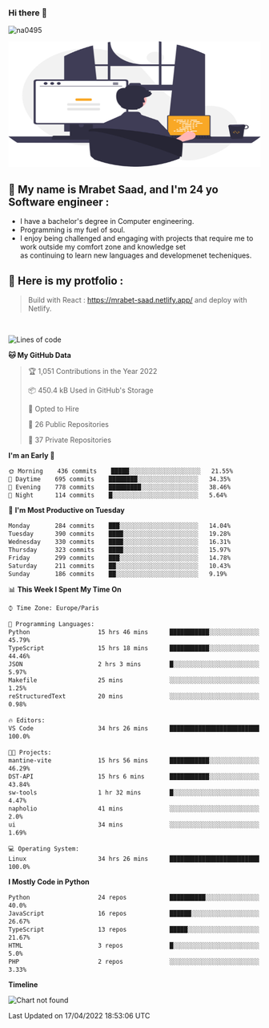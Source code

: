 ### Hi there :wave: 

<p align="left"> <img src="https://komarev.com/ghpvc/?username=na0495&label=Profile%20views&color=0e75b6&style=flat" alt="na0495" /> </p>


<p align="center">
  <img height="250" width="600" src="./cool.svg">
</P>

## :boy: My name is Mrabet Saad, and I'm 24 yo Software engineer :
- I have a bachelor's degree in Computer engineering.
- Programming is my fuel of soul.
- I enjoy being challenged and engaging with projects that require me to work outside my comfort zone and knowledge set <br>
  as continuing to learn new languages and developmenet techeniques.


## :bookmark_tabs: Here is my protfolio :
> Build with React :
https://mrabet-saad.netlify.app/
and deploy with Netlify.

<br>

<!--START_SECTION:waka-->
![Lines of code](https://img.shields.io/badge/From%20Hello%20World%20I%27ve%20Written-10%20Million%20lines%20of%20code-blue)

**🐱 My GitHub Data** 

> 🏆 1,051 Contributions in the Year 2022
 > 
> 📦 450.4 kB Used in GitHub's Storage 
 > 
> 💼 Opted to Hire
 > 
> 📜 26 Public Repositories 
 > 
> 🔑 37 Private Repositories  
 > 
**I'm an Early 🐤** 

```text
🌞 Morning    436 commits    █████░░░░░░░░░░░░░░░░░░░░   21.55% 
🌆 Daytime    695 commits    ████████░░░░░░░░░░░░░░░░░   34.35% 
🌃 Evening    778 commits    █████████░░░░░░░░░░░░░░░░   38.46% 
🌙 Night      114 commits    █░░░░░░░░░░░░░░░░░░░░░░░░   5.64%

```
📅 **I'm Most Productive on Tuesday** 

```text
Monday       284 commits    ███░░░░░░░░░░░░░░░░░░░░░░   14.04% 
Tuesday      390 commits    ████░░░░░░░░░░░░░░░░░░░░░   19.28% 
Wednesday    330 commits    ████░░░░░░░░░░░░░░░░░░░░░   16.31% 
Thursday     323 commits    ████░░░░░░░░░░░░░░░░░░░░░   15.97% 
Friday       299 commits    ███░░░░░░░░░░░░░░░░░░░░░░   14.78% 
Saturday     211 commits    ██░░░░░░░░░░░░░░░░░░░░░░░   10.43% 
Sunday       186 commits    ██░░░░░░░░░░░░░░░░░░░░░░░   9.19%

```


📊 **This Week I Spent My Time On** 

```text
⌚︎ Time Zone: Europe/Paris

💬 Programming Languages: 
Python                   15 hrs 46 mins      ███████████░░░░░░░░░░░░░░   45.79% 
TypeScript               15 hrs 18 mins      ███████████░░░░░░░░░░░░░░   44.46% 
JSON                     2 hrs 3 mins        █░░░░░░░░░░░░░░░░░░░░░░░░   5.97% 
Makefile                 25 mins             ░░░░░░░░░░░░░░░░░░░░░░░░░   1.25% 
reStructuredText         20 mins             ░░░░░░░░░░░░░░░░░░░░░░░░░   0.98%

🔥 Editors: 
VS Code                  34 hrs 26 mins      █████████████████████████   100.0%

🐱‍💻 Projects: 
mantine-vite             15 hrs 56 mins      ███████████░░░░░░░░░░░░░░   46.29% 
DST-API                  15 hrs 6 mins       ███████████░░░░░░░░░░░░░░   43.84% 
sw-tools                 1 hr 32 mins        █░░░░░░░░░░░░░░░░░░░░░░░░   4.47% 
napholio                 41 mins             ░░░░░░░░░░░░░░░░░░░░░░░░░   2.0% 
ui                       34 mins             ░░░░░░░░░░░░░░░░░░░░░░░░░   1.69%

💻 Operating System: 
Linux                    34 hrs 26 mins      █████████████████████████   100.0%

```

**I Mostly Code in Python** 

```text
Python                   24 repos            ██████████░░░░░░░░░░░░░░░   40.0% 
JavaScript               16 repos            ██████░░░░░░░░░░░░░░░░░░░   26.67% 
TypeScript               13 repos            █████░░░░░░░░░░░░░░░░░░░░   21.67% 
HTML                     3 repos             █░░░░░░░░░░░░░░░░░░░░░░░░   5.0% 
PHP                      2 repos             ░░░░░░░░░░░░░░░░░░░░░░░░░   3.33%

```


**Timeline**

![Chart not found](https://raw.githubusercontent.com/na0495/na0495/main/charts/bar_graph.png) 


 Last Updated on 17/04/2022 18:53:06 UTC
<!--END_SECTION:waka-->
